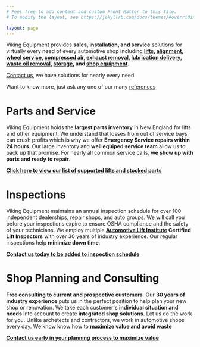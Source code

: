 ```yaml
---
# Feel free to add content and custom Front Matter to this file.
# To modify the layout, see https://jekyllrb.com/docs/themes/#overriding-theme-defaults

layout: page
---
```


Viking Equipment provides **sales, installation, and service** solutions for virtually every need of every automotive shop including **[lifts](), [alignment](), [wheel service](), [compressed air](), [exhaust removal](), [lubrication delivery](), [waste oil removal](), [storage](), and [shop equipment]().**

[Contact us](/contact), we have solutions for nearly every need.

Want to know more, just ask any one of our many [references]()

# Parts and Service

Viking Equipment holds the **largest parts inventory** in New England for lifts and other equipment. We understand that losses from out of service bays can crush profits which is why we offer **Emergency Service repairs within 24 hours**. Our large inventory and **well equiped service team** allow us to back up that promise. For nearly all common service calls, **we show up with parts and ready to repair**.

**[Click here to view our list of supported lifts and stocked parts]()**

# Inspections

Viking Equipment maintains an annual inspection schedule for over 100 independent dealerships, repair shops, and auto groups. We will call you before your inspections expire to ensure OSHA compliance and the safety of your technicians. We employ multiple **[Automotive Lift Institute](https://www.autolift.org) Certified Lift Inspectors** with over 30 years of industry experience. Our regular inspections help **minimize down time**.

**[Contact us today to be added to inspection schedule]()**

# Shop Planning and Consulting

**Free consulting to current and prospective customers**. Our **30 years of industry experience** puts us in the perfect position to help plan your new shop or renovation. We take each customer's **individual situation and needs** into account to create **integrated shop solutions**. Let us do the work for you. Unlike archetects and contractors, we work in automotive shops every day. We know know how to **maximize value and avoid waste**

**[Contact us early in your planning process to maximize value]()**